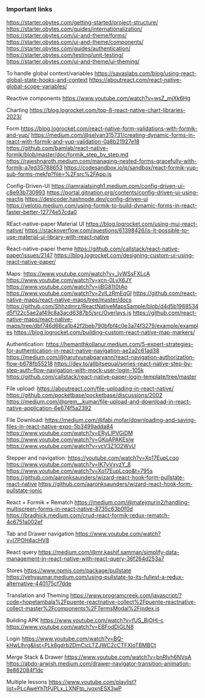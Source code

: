 
### Important links

https://starter.obytes.com/getting-started/project-structure/
https://starter.obytes.com/guides/internationalization/
https://starter.obytes.com/ui-and-theme/forms/
https://starter.obytes.com/ui-and-theme/components/
https://starter.obytes.com/guides/authentication/
https://starter.obytes.com/testing/unit-testing/
https://starter.obytes.com/ui-and-theme/ui-theming/

To handle global context/variables
https://savaslabs.com/blog/using-react-global-state-hooks-and-context
https://aboutreact.com/react-native-global-scope-variables/

Reactive components
https://www.youtube.com/watch?v=wsZ_mjXk6Hg

Charting
https://blog.logrocket.com/top-8-react-native-chart-libraries-2023/

Form
https://blog.logrocket.com/react-native-form-validations-with-formik-and-yup/
https://medium.com/@selvan315731/creating-dynamic-forms-in-react-with-formik-and-yup-validation-0a8b21927e18
https://github.com/bamlab/react-native-formik/blob/master/doc/formik_step_by_step.md
https://rajeshnaroth.medium.com/managing-nested-forms-gracefully-with-formik-a7ed35788653
https://codesandbox.io/p/sandbox/react-formik-yup-sub-forms-mekfp?file=%2Fsrc%2FApp.js

Config-Driven-UI
https://iamrajatsingh1.medium.com/config-driven-ui-c8e93b730993
https://portal.gitnation.org/contents/config-driven-ui-using-reactjs
https://desicoder.hashnode.dev/config-driven-ui
https://velotio.medium.com/using-formik-to-build-dynamic-forms-in-react-faster-better-12774e57cda0

REact-native-paper Material UI
https://blog.logrocket.com/using-mui-react-native/
https://stackoverflow.com/questions/61398426/is-it-possible-to-use-material-ui-library-with-react-native

React-native-paper theme
https://github.com/callstack/react-native-paper/issues/2147
https://blog.logrocket.com/designing-custom-ui-using-react-native-paper/

Maps:
https://www.youtube.com/watch?v=_IyWSsFXLcA
https://www.youtube.com/watch?v=xcn-0LyX6JY
https://www.youtube.com/watch?v=ijBG81t0tAo
https://www.youtube.com/watch?v=2vILzRmEqGI
https://github.com/react-native-maps/react-native-maps/tree/master/docs
https://github.com/Shhzdmrz/ReactNativeMapsSample/blob/d4d5b1988534d5f122c5ae2af49c8a3acd6387b5/src/Overlays.js
https://github.com/react-native-maps/react-native-maps/tree/dbf746d66ca1b42f2beb790bfbf4c0e3a74f3279/example/examples
https://blog.logrocket.com/building-custom-react-native-map-markers/

Authentication:
https://hemanthkollanur.medium.com/5-expert-strategies-for-authentication-in-react-native-navigation-ae2a2c61ad38
https://medium.com/@harutyunabgaryann/react-navigation-authorization-flow-b678fb55218
https://dev.to/allbitsequal/series-react-native-step-by-step-auth-flow-navigation-with-mock-user-login-105k
https://github.com/callstack/react-native-paper-login-template/tree/master

File upload:
https://aboutreact.com/file-uploading-in-react-native/
https://github.com/pocketbase/pocketbase/discussions/2002
https://medium.com/@prem__kumar/file-upload-and-download-in-react-native-application-6e674f5a2392

File Download:
https://medium.com/@fabi.mofar/downloading-and-saving-files-in-react-native-expo-5b3499adda84
https://www.youtube.com/watch?v=ERyLlPVGiDM
https://www.youtube.com/watch?v=GKoAPAKEslw
https://www.youtube.com/watch?v=vcV3Z1O2WvU

Stepper and navigation:
https://youtube.com/watch?v=Xo17EupLcqo
https://www.youtube.com/watch?v=IK7yVxyzY_8
https://www.youtube.com/watch?v=Xo17EupLcqo&t=795s
https://github.com/aaronksaunders/wizard-react-hook-form-pullstate-react-native
https://github.com/aaronksaunders/wizard-react-hook-form-pullstate-ionic

React + Formik + Rematch
https://medium.com/@matejmurin2/handling-multiscreen-forms-in-react-native-8735c63b0f0d
https://bradhick.medium.com/crud-react-formik-redux-rematch-4c6751a002ef

Tab and Drawer navigation
https://www.youtube.com/watch?v=I7POH4acHV8

React query
https://medium.com/@mr.kashif.samman/simplify-data-management-in-react-native-with-react-query-36f264d253a7

Stores
https://www.npmjs.com/package/pullstate
https://yehyaumar.medium.com/using-pullstate-to-its-fullest-a-redux-alternative-440175cf7dde

Translation and Theming
https://www.programcreek.com/javascript/?code=hopetambala%2Fpuente-reactnative-collect%2Fpuente-reactnative-collect-master%2Fcomponents%2FTermsModal%2Findex.js

Building APK
https://www.youtube.com/watch?v=fUS_BjOHi-c
https://www.youtube.com/watch?v=EBFodDiGLN8


Login
https://www.youtube.com/watch?v=BQ-kHwLlhrg&list=PLk8gdrb2DmCicLTZJWC2cCTFXloTBMBCt


Merge Stack & Drawer
https://www.youtube.com/watch?v=bnRIvh6NVqA
https://abdo-arwish.medium.com/drawer-navigator-transition-animation-9e862084f1dc

Multiple lessons
https://www.youtube.com/playlist?list=PLcAweYhTtPJPLx_LXNFtp_ivoxnESX3wP
